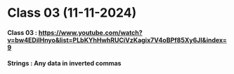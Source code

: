 # Class 03 (11-11-2024)
#### Class 03 : https://www.youtube.com/watch?v=bw4EDiIHnyo&list=PLbKYhHwhRUCiVzKagix7V4oBPf85Xy6Jl&index=9
#### Strings : Any data in inverted commas

